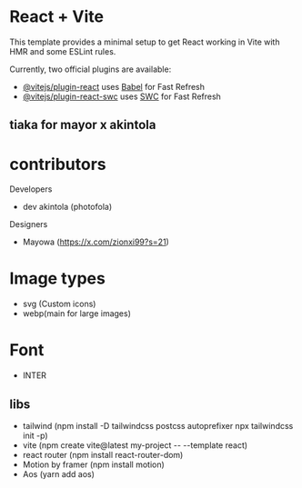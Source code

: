 # React + Vite

This template provides a minimal setup to get React working in Vite with HMR and some ESLint rules.

Currently, two official plugins are available:

- [@vitejs/plugin-react](https://github.com/vitejs/vite-plugin-react/blob/main/packages/plugin-react/README.md) uses [Babel](https://babeljs.io/) for Fast Refresh
- [@vitejs/plugin-react-swc](https://github.com/vitejs/vite-plugin-react-swc) uses [SWC](https://swc.rs/) for Fast Refresh

## tiaka for mayor x akintola 

# contributors   

Developers
- dev akintola (photofola)

Designers
- Mayowa (https://x.com/zionxi99?s=21)  

# Image types
- svg (Custom icons)
- webp(main for large images)

# Font
- INTER

## libs
- tailwind (npm install -D tailwindcss postcss autoprefixer npx tailwindcss init -p)
- vite (npm create vite@latest my-project -- --template react)
- react router (npm install react-router-dom)
- Motion by framer (npm install motion)
- Aos (yarn add aos)